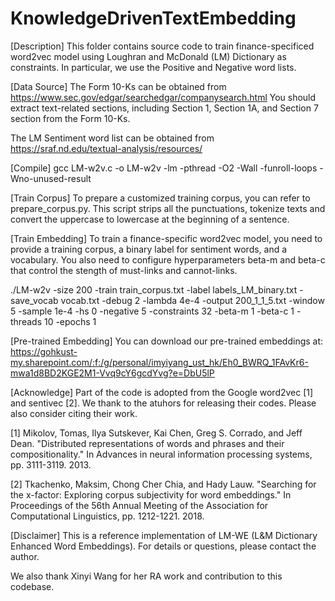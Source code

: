 # KnowledgeDrivenTextEmbedding

[Description]
This folder contains source code to train finance-specificed word2vec model using Loughran and McDonald (LM) Dictionary as constraints. In particular, we use the Positive and Negative word lists.

[Data Source]
The Form 10-Ks can be obtained from https://www.sec.gov/edgar/searchedgar/companysearch.html
You should extract text-related sections, including Section 1, Section 1A, and Section 7 section from the Form 10-Ks.

The LM Sentiment word list can be obtained from https://sraf.nd.edu/textual-analysis/resources/

[Compile]
gcc LM-w2v.c -o LM-w2v -lm -pthread -O2 -Wall -funroll-loops -Wno-unused-result

[Train Corpus]
To prepare a customized training corpus, you can refer to prepare_corpus.py. This script strips all the punctuations, tokenize texts and convert the uppercase to lowercase at the beginning of a sentence.

[Train Embedding]
To train a finance-specific word2vec model, you need to provide a training corpus, a binary label for sentiment words, and a vocabulary. You also need to configure hyperparameters beta-m and beta-c that control the stength of must-links and cannot-links.

./LM-w2v -size 200 -train train_corpus.txt -label labels_LM_binary.txt -save_vocab vocab.txt -debug 2 -lambda 4e-4 -output 200_1_1_5.txt -window 5 -sample 1e-4 -hs 0 -negative 5 -constraints 32 -beta-m 1 -beta-c 1 -threads 10 -epochs 1

[Pre-trained Embedding]
You can download our pre-trained embeddings at: https://gohkust-my.sharepoint.com/:f:/g/personal/imyiyang_ust_hk/Eh0_BWRQ_1FAvKr6-mwa1d8BD2KGE2M1-Vvq9cY6gcdYvg?e=DbU5lP

[Acknowledge]
Part of the code is adopted from the Google word2vec [1] and sentivec [2]. We thank to the atuhors for releasing their codes. Please also consider citing their work.

[1] Mikolov, Tomas, Ilya Sutskever, Kai Chen, Greg S. Corrado, and Jeff Dean. "Distributed representations of words and phrases and their compositionality." In Advances in neural information processing systems, pp. 3111-3119. 2013.

[2] Tkachenko, Maksim, Chong Cher Chia, and Hady Lauw. "Searching for the x-factor: Exploring corpus subjectivity for word embeddings." In Proceedings of the 56th Annual Meeting of the Association for Computational Linguistics, pp. 1212-1221. 2018.

[Disclaimer]
This is a reference implementation of LM-WE (L&M Dictionary Enhanced Word Embeddings). For details or questions, please contact the author.

We also thank Xinyi Wang for her RA work and contribution to this codebase.

